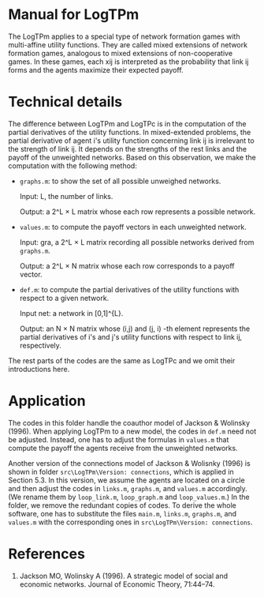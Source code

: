 # Manual for LogTPm
The LogTPm applies to a special type of network formation games with multi-affine utility functions. They are called mixed extensions of network formation games, analogous
to mixed extensions of non-cooperative games. In these games, each xij is interpreted as the probability that link ij forms and the agents maximize their expected payoff.

# Technical details
The difference between LogTPm and LogTPc is in the computation of the partial derivatives of the utility functions. In mixed-extended problems, the partial derivative of agent i's utility function concerning link ij is irrelevant to the strength of link ij. It depends on the strengths of the rest links and the payoff of the unweighted networks. Based on this observation, we make the computation with the following method:  

- `graphs.m`:  to show the set of all possible unweighed networks.
  
  Input: L, the number of links.
  
  Output: a 2^L × L matrix whose each row represents a possible network. 
  
- `values.m`: to compute the payoff vectors in each unweighted network.
  
  Input: gra, a 2^L × L matrix recording all possible networks derived from `graphs.m`.
  
  Output: a 2^L × N matrix whose each row corresponds to a payoff vector.
  
- `def.m`: to compute the partial derivatives of the utility functions with respect to a given network.
  
   Input net: a network in [0,1]^{L}.
  
   Output: an N × N matrix whose (i,j) and (j, i) -th element represents the
   partial derivatives of i's and j's utility functions with respect to link
   ij, respectively.

The rest parts of the codes are the same as LogTPc and we omit their introductions here.


# Application

The codes in this folder handle the coauthor model of Jackson & Wolinsky (1996). When applying LogTPm
to a new model, the codes in `def.m` need not be adjusted. Instead, one has to adjust the formulas in `values.m` that compute the payoff the agents receive from the unweighted networks.

Another version of the connections model of Jackson & Wolisnky (1996) is shown in folder `src\LogTPm\Version: connections`, which is applied in Section 5.3. In this version, we assume the agents are located on a circle and then adjust the codes in `links.m`, `graphs.m`, and `values.m` accordingly. (We rename them by `loop_link.m`, `loop_graph.m` and `loop_values.m`.) In the folder, we remove the redundant copies of codes. To derive the whole software, one has to substitute the files `main.m`, `links.m`, `graphs.m`, and `values.m` with the corresponding ones in `src\LogTPm\Version: connections`. 

# References
1. Jackson MO, Wolinsky A (1996). A strategic model of social and economic networks. Journal of Economic Theory, 71:44–74.

